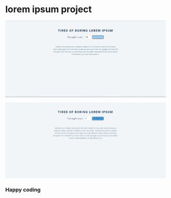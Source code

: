 # lorem ipsum project


![alt text](<Screenshot 2024-02-23 142847.png>) 


![alt text](<Screenshot 2024-02-23 142831.png>)

### Happy coding